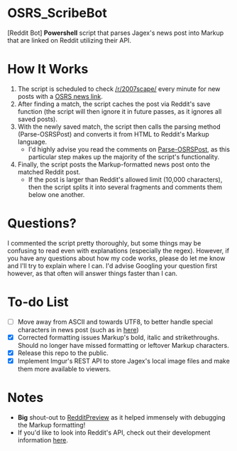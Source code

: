# OSRS_ScribeBot
[Reddit Bot] **Powershell** script that parses Jagex's news post into Markup that are linked on Reddit utilizing their API.

# How It Works
1. The script is scheduled to check [/r/2007scape/](https://www.reddit.com/r/2007scape/new) every minute for new posts with a [OSRS news link](http://services.runescape.com/m=news/).
2. After finding a match, the script caches the post via Reddit's save function (the script will then ignore it in future passes, as it ignores all saved posts).
3. With the newly saved match, the script then calls the parsing method (Parse-OSRSPost) and converts it from HTML to Reddit's Markup language.
	- I'd highly advise you read the comments on [Parse-OSRSPost](https://github.com/Floogen/OSRS_ScribeBot/blob/master/OSRS_ScribeBot%20Script/Parse-OSRSPost.ps1), as this particular step makes up the majority of the script's functionality.
4. Finally, the script posts the Markup-formatted news post onto the matched Reddit post.
	- If the post is larger than Reddit's allowed limit (10,000 characters), then the script splits it into several fragments and comments them below one another.

# Questions?
I commented the script pretty thoroughly, but some things may be confusing to read even with explanations (especially the regex). However, if you have any questions about how my code works, please do let me know and I'll try to explain where I can. I'd advise Googling your question first however, as that often will answer things faster than I can.

# To-do List
- [ ] Move away from ASCII and towards UTF8, to better handle special characters in news post (such as in [here](http://services.runescape.com/m=news/price-increase-june-4th-2018?oldschool=1))
- [x] Corrected formatting issues Markup's bold, italic and strikethroughs. Should no longer have missed formatting or leftover Markup characters.
- [x] Release this repo to the public.
- [x] Implement Imgur's REST API to store Jagex's local image files and make them more available to viewers.

# Notes
* **Big** shout-out to [RedditPreview](http://redditpreview.com/) as it helped immensely with debugging the Markup formatting!
* If you'd like to look into Reddit's API, check out their development information [here](https://www.reddit.com/dev/api/).
